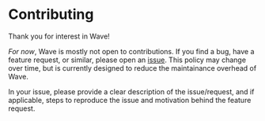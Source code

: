 # Contributing

Thank you for interest in Wave!

_For now_, Wave is mostly not open to contributions. If you find a bug, have a feature request, or similar, please open an [issue](https://github.com/jtrivedi/Wave/issues). This policy may change over time, but is currently designed to reduce the maintainance overhead of Wave.

In your issue, please provide a clear description of the issue/request, and if applicable, steps to reproduce the issue and motivation behind the feature request.
